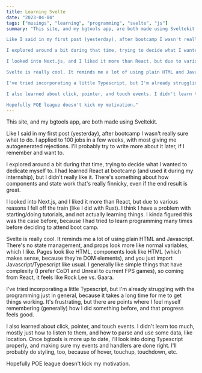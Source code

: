 ```yaml
---
title: Learning Svelte
date: "2023-04-04"
tags: ["musings", "learning", "programming", "svelte", "js"]
summary: "This site, and my bgtools app, are both made using Sveltekit.\n\n

Like I said in my first post (yesterday), after bootcamp I wasn't really sure what to do. I applied to 100 jobs in a few weeks, with most giving me autogenerated rejections. I'll probably try to write more about it later, if I remember and want to.\n\n

I explored around a bit during that time, trying to decide what I wanted to dedicate myself to. I had learned React at bootcamp (and used it during my internship), but I didn't really like it. There's something about how components and state work that's really finnicky, even if the end result is great.\n\n

I looked into Next.js, and I liked it more than React, but due to various reasons I fell off the train (like I did with Rust). I think I have a problem with starting/doing tutorials, and not actually learning things. I kinda figured this was the case before, because I had tried to learn programming many times before deciding to attend boot camp.\n\n

Svelte is really cool. It reminds me a lot of using plain HTML and Javascript. There's no state management, and props look more like normal variables, which I like. Pages look like HTML, components look like HTML (which makes sense, because they're DOM elements), and you just import Javascript/Typescript like usual. I generally like simple things that have complexity (I prefer CoD1 and Unreal to current FPS games), so coming from React, it feels like Rock Lee vs. Gaara.\n\n

I've tried incorporating a little Typescript, but I'm already struggling with the programming just in general, because it takes a long time for me to get things working. It's frustrating, but there are points where I feel myself remembering (generally) how I did something before, and that progress feels good.\n\n

I also learned about click, pointer, and touch events. I didn't learn too much, mostly just how to listen to them, and how to parse and use some data, like location. Once bgtools is more up to date, I'll look into doing Typescript properly, and making sure my events and handlers are done right. I'll probably do styling, too, because of hover, touchup, touchdown, etc.\n\n

Hopefully POE league doesn't kick my motivation."
---
```


This site, and my bgtools app, are both made using Sveltekit.

Like I said in my first post (yesterday), after bootcamp I wasn't really sure what to do. I applied to 100 jobs in a few weeks, with most giving me autogenerated rejections. I'll probably try to write more about it later, if I remember and want to.

I explored around a bit during that time, trying to decide what I wanted to dedicate myself to. I had learned React at bootcamp (and used it during my internship), but I didn't really like it. There's something about how components and state work that's really finnicky, even if the end result is great.

I looked into Next.js, and I liked it more than React, but due to various reasons I fell off the train (like I did with Rust). I think I have a problem with starting/doing tutorials, and not actually learning things. I kinda figured this was the case before, because I had tried to learn programming many times before deciding to attend boot camp.

Svelte is really cool. It reminds me a lot of using plain HTML and Javascript. There's no state management, and props look more like normal variables, which I like. Pages look like HTML, components look like HTML (which makes sense, because they're DOM elements), and you just import Javascript/Typescript like usual. I generally like simple things that have complexity (I prefer CoD1 and Unreal to current FPS games), so coming from React, it feels like Rock Lee vs. Gaara.

I've tried incorporating a little Typescript, but I'm already struggling with the programming just in general, because it takes a long time for me to get things working. It's frustrating, but there are points where I feel myself remembering (generally) how I did something before, and that progress feels good.

I also learned about click, pointer, and touch events. I didn't learn too much, mostly just how to listen to them, and how to parse and use some data, like location. Once bgtools is more up to date, I'll look into doing Typescript properly, and making sure my events and handlers are done right. I'll probably do styling, too, because of hover, touchup, touchdown, etc.

Hopefully POE league doesn't kick my motivation.